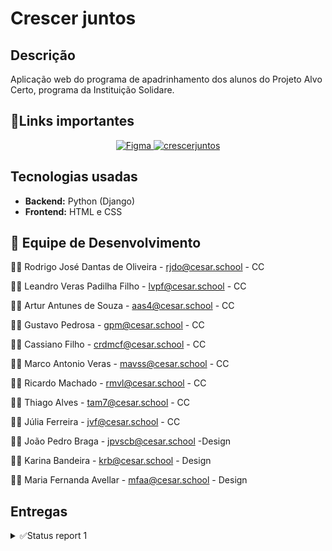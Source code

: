 # Crescer juntos
## Descrição
Aplicação web do programa de apadrinhamento dos alunos do Projeto Alvo Certo, programa da Instituição Solidare.



## 📎Links importantes
<div align="center">
  <a href="https://www.figma.com/design/A0pMdV0Ep0xTwSGCeuCHUL/Grupo-03-Prot%C3%B3tipo?node-id=0-1&p=f&t=KajQFUUE1z6BGEe5-0">
    <img src="https://img.shields.io/badge/Figma-4B0082?style=for-the-badge&logo=Figma&logoColor=white" alt="Figma">
  </a>
  <a href="https://crescerjuntos.azurewebsites.net/">
    <img src="https://img.shields.io/badge/crescerjuntos-0074D9?style=for-the-badge&logoColor=white" alt="crescerjuntos">
  </a>
</div>

## Tecnologias usadas
- **Backend:** Python (Django)
- **Frontend:** HTML e CSS

## 👥 Equipe de Desenvolvimento


👨‍💻 Rodrigo José Dantas de Oliveira - rjdo@cesar.school - CC

👨‍💻 Leandro Veras Padilha Filho - lvpf@cesar.school - CC

👨‍💻 Artur Antunes de Souza - aas4@cesar.school - CC

👨‍💻 Gustavo Pedrosa - gpm@cesar.school - CC

👨‍💻 Cassiano Filho - crdmcf@cesar.school - CC

👨‍💻 Marco Antonio Veras - mavss@cesar.school - CC

👨‍💻 Ricardo Machado -  rmvl@cesar.school - CC

👨‍💻 Thiago Alves -  tam7@cesar.school - CC

👨‍💻 Júlia Ferreira -   jvf@cesar.school - CC

👨‍💻 João Pedro Braga - jpvscb@cesar.school -Design

👨‍💻 Karina Bandeira - krb@cesar.school - Design

👨‍💻 Maria Fernanda Avellar - mfaa@cesar.school - Design
 

## Entregas 

<details>
  <summary>✅Status report 1</summary>
   
   ## Histórias implementadas:
   ### História  nº 1: Cadastrar apadrinhados.
   
   Como administrador do sistema,quero poder cadastrar novos apadrinhados preenchendo informações obrigatórias,Para que eles sejam incluídos corretamente na lista de apadrinhados e possam ser acompanhados pelos colaboradores.
 
   **Cenario 1** :
   **Dado** que o administrador preenche todos os campos obrigatórios corretamente (ex: nome, data de nascimento, gênero,etc.)
    
   **Quando** ele clicar em "Cadastrar"
    
   **Então** o sistema deve salvar o novo apadrinhado com sucesso, exibir uma mensagem de confirmação: “Apadrinhado cadastrado com sucesso” e  redirecionar ou atualizar a lista de apadrinhados.
   
   **Cenario 2**:
   **Dado** que o administrador deixa campos obrigatórios em branco (ex:    nome e data de nascimento)
   
   **Quando** ele clicar em "Cadastrar"
    
   **Então** o sistema deve bloquear o envio do formulário
    e exibir mensagens de erro em destaque informando os campos faltantes (ex: “O campo Nome é obrigatório”).
   ### História nº 2: Apadrinhamento de alunos.

   Como colaborador da instituição,
    quero visualizar a lista de alunos disponíveis para apadrinhamento,
    para que eu possa escolher um aluno e iniciar o processo de apadrinhamento.

   **Cenario 1**:
   **Dado** que estou logado no sistema como colaborador,
   
   **Quando** acesso a funcionalidade de apadrinhamento,
   
   **Então** devo ver uma lista com todos os alunos disponíveis, exibindo nome, idade e status de apadrinhamento.

   **Cenario 2**:
   **Dado** que estou visualizando a lista de alunos disponíveis,
    
   **Quando** seleciono um aluno e clico em "Apadrinhar",
   
   **Então** o sistema deve registrar essa ação, atualizar o status do aluno para "Apadrinhado" e exibir uma confirmação para o colaborador.

   [Link para as Histórias](https://docs.google.com/document/d/1LhCymEJ4g4B4Pyp8Aw-aXz103KHfBuQ9wGO2JfETQUw/edit?tab=t.0)

   ## Screencast

   [Screencast do Crescer Juntos](https://youtu.be/zZW43oyfJPQ)

   ## Diagrama de atividades
   


   ## Deployment

   [deploy do site Crescer Juntos](https://crescerjuntos.azurewebsites.net/)
    
   ## Relatório programação em par

   [Relatório](https://docs.google.com/document/d/10dt_6UkQ73hmhbcdxdvz087hH_v_gVox6J6LYE2CLsk/edit?tab=t.0)

   ## Sketches e storyboards


</details>
